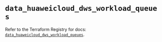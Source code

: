 # `data_huaweicloud_dws_workload_queues`

Refer to the Terraform Registry for docs: [`data_huaweicloud_dws_workload_queues`](https://registry.terraform.io/providers/huaweicloud/huaweicloud/1.71.1/docs/data-sources/dws_workload_queues).
